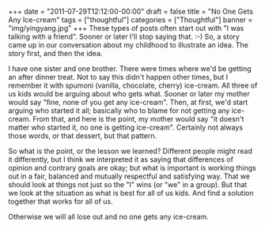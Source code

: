 +++
date = "2011-07-29T12:12:00-00:00"
draft = false
title = "No One Gets Any Ice-cream"
tags = ["thoughtful"]
categories = ["Thoughtful"]
banner = "img/yingyang.jpg"
+++
These types of posts often start out with "I was talking with a friend".  Sooner or later I'll stop saying that. :-)  So, a story came up in our conversation about my childhood to illustrate an idea.  The story first, and then the idea.

I have one sister and one brother.  There were times where we'd be getting an after dinner treat.  Not to say this didn't happen other times, but I remember it with spumoni (vanilla, chocolate, cherry) ice-cream.  All three of us kids would be arguing about who gets what.  Sooner or later my mother would say "fine, none of you get any ice-cream".  Then, at first, we'd start arguing who started it all; basically who to blame for not getting any ice-cream.  From that, and here is the point, my mother would say "it doesn't matter who started it, no one is getting ice-cream".  Certainly not always those words, or that dessert, but that pattern.

So what is the point, or the lesson we learned?  Different people might read it differently, but I think we interpreted it as saying that differences of opinion and contrary goals are okay; but what is important is working things out in a fair, balanced and mutually respectful and satisfying way.  That we should look at things not just so the "I" wins (or "we" in a group).  But that we look at the situation as what is best for all of us kids.  And find a solution together that works for all of us.  

Otherwise we will all lose out and no one gets any ice-cream.
